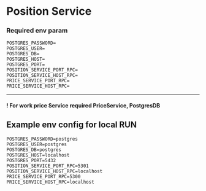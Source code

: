 <h1>Position Service</h1>
<h3> Required env param </h3>

```
POSTGRES_PASSWORD=
POSTGRES_USER=
POSTGRES_DB=
POSTGRES_HOST=
POSTGRES_PORT=
POSITION_SERVICE_PORT_RPC=
POSITION_SERVICE_HOST_RPC=
PRICE_SERVICE_PORT_RPC=
PRICE_SERVICE_HOST_RPC=
```

---

#### ! For work price Service required PriceService, PostgresDB

## Example env config for local RUN
``` 
POSTGRES_PASSWORD=postgres
POSTGRES_USER=postgres
POSTGRES_DB=postgres
POSTGRES_HOST=localhost
POSTGRES_PORT=5432
POSITION_SERVICE_PORT_RPC=5301
POSITION_SERVICE_HOST_RPC=localhost
PRICE_SERVICE_PORT_RPC=5300
PRICE_SERVICE_HOST_RPC=localhost
```